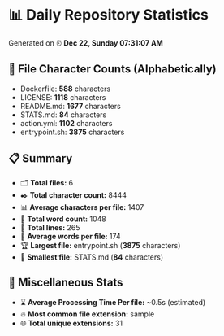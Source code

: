 # 📊 Daily Repository Statistics
Generated on ⏰ **Dec 22, Sunday 07:31:07 AM**

## 📂 File Character Counts (Alphabetically)
- Dockerfile: **588** characters
- LICENSE: **1118** characters
- README.md: **1677** characters
- STATS.md: **84** characters
- action.yml: **1102** characters
- entrypoint.sh: **3875** characters

## 📋 Summary
- 🗂️ **Total files:** 6
- ✒️ **Total character count:** 8444
- 📊 **Average characters per file:** 1407
- 📝 **Total word count:** 1048
- 🧾 **Total lines:** 265
- 📐 **Average words per file:** 174
- 🏆 **Largest file:** entrypoint.sh (**3875** characters)
- 🥉 **Smallest file:** STATS.md (**84** characters)

## 🌟 Miscellaneous Stats
- ⌛ **Average Processing Time Per file:** ~0.5s (estimated)
- 🔥 **Most common file extension:** sample
- 🌐 **Total unique extensions:** 31
